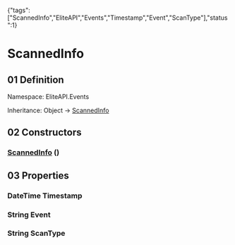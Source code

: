{"tags":["ScannedInfo","EliteAPI","Events","Timestamp","Event","ScanType"],"status":1}

# ScannedInfo

## 01 Definition

Namespace: <span class='code'>EliteAPI.Events</span>

Inheritance: <span class='code'>Object</span> → <span class='code'>[ScannedInfo](../../EliteAPI/Events/ScannedInfo.html)</span>

## 02 Constructors

### <span class='code'>[ScannedInfo](../../EliteAPI/Events/ScannedInfo.html)</span> ()

## 03 Properties

### <span class='code'>DateTime</span> Timestamp

### <span class='code'>String</span> Event

### <span class='code'>String</span> ScanType

